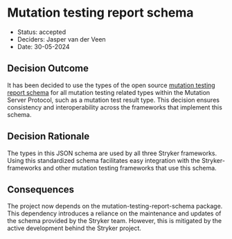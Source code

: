 # Mutation testing report schema

* Status: accepted
* Deciders: Jasper van der Veen
* Date: 30-05-2024

## Decision Outcome
It has been decided to use the types of the open source [mutation testing report schema](https://github.com/stryker-mutator/mutation-testing-elements/tree/master/packages/report-schema) for all mutation testing related types within the Mutation Server Protocol, such as a mutation test result type. This decision ensures consistency and interoperability across the frameworks that implement this schema.

## Decision Rationale 
The types in this JSON schema are used by all three Stryker frameworks. Using this standardized schema facilitates easy integration with the Stryker-frameworks and other mutation testing frameworks that use this schema. 

## Consequences
The project now depends on the mutation-testing-report-schema package. This dependency introduces a reliance on the maintenance and updates of the schema provided by the Stryker team. However, this is mitigated by the active development behind the Stryker project.
